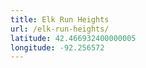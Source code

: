 ```yaml
---
title: Elk Run Heights
url: /elk-run-heights/
latitude: 42.466932400000005
longitude: -92.256572
---
```

